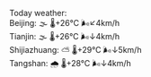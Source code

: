 Today weather:  
Beijing: 🌫  🌡️+26°C 🌬️↙4km/h  
Tianjin: 🌫  🌡️+26°C 🌬️↓4km/h  
Shijiazhuang: ⛅️  🌡️+29°C 🌬️↓5km/h  
Tangshan: 🌧   🌡️+28°C 🌬️↓4km/h  

